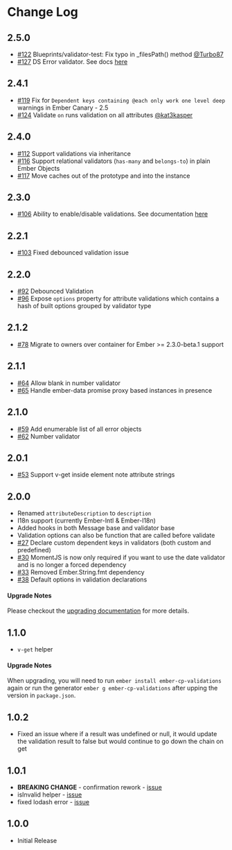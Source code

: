 # Change Log

## 2.5.0
- [#122](https://github.com/offirgolan/ember-cp-validations/pull/122) Blueprints/validator-test: Fix typo in _filesPath() method [@Turbo87](https://github.com/Turbo87)
- [#127](https://github.com/offirgolan/ember-cp-validations/pull/127) DS Error validator. See docs [here](http://offirgolan.github.io/ember-cp-validations/docs/classes/DS%20Error.html)

## 2.4.1
- [#119](https://github.com/offirgolan/ember-cp-validations/issues/119) Fix for `Dependent keys containing @each only work one level deep` warnings in Ember Canary - 2.5
- [#124](https://github.com/offirgolan/ember-cp-validations/issues/124) Validate `on` runs validation on all attributes [@kat3kasper](https://github.com/kat3kasper)

## 2.4.0
- [#112](https://github.com/offirgolan/ember-cp-validations/pull/112) Support validations via inheritance
- [#116](https://github.com/offirgolan/ember-cp-validations/pull/116) Support relational validators (`has-many` and `belongs-to`) in plain Ember Objects
- [#117](https://github.com/offirgolan/ember-cp-validations/pull/117) Move caches out of the prototype and into the instance

## 2.3.0
- [#106](https://github.com/offirgolan/ember-cp-validations/pull/106) Ability to enable/disable validations. See documentation [here](http://offirgolan.github.io/ember-cp-validations/docs/modules/Validators.html)

## 2.2.1
- [#103](https://github.com/offirgolan/ember-cp-validations/pull/103) Fixed debounced validation issue

## 2.2.0
- [#92](https://github.com/offirgolan/ember-cp-validations/pull/92) Debounced Validation
- [#96](https://github.com/offirgolan/ember-cp-validations/pull/96) Expose `options` property for attribute validations which contains a hash of built options grouped by validator type

## 2.1.2
- [#78](https://github.com/offirgolan/ember-cp-validations/pull/78) Migrate to owners over container for Ember >= 2.3.0-beta.1 support

## 2.1.1
- [#64](https://github.com/offirgolan/ember-cp-validations/pull/64) Allow blank in number validator
- [#65](https://github.com/offirgolan/ember-cp-validations/pull/65) Handle ember-data promise proxy based instances in presence 

## 2.1.0
- [#59](https://github.com/offirgolan/ember-cp-validations/pull/59) Add enumerable list of all error objects
- [#62](https://github.com/offirgolan/ember-cp-validations/pull/62) Number validator

## 2.0.1
- [#53](https://github.com/offirgolan/ember-cp-validations/issues/53) Support v-get inside element note attribute strings

## 2.0.0
- Renamed `attributeDescription` to `description`
- I18n support (currently Ember-Intl & Ember-I18n)
- Added hooks in both Message base and validator base
- Validation options can also be function that are called before validate
- [#27](https://github.com/offirgolan/ember-cp-validations/issues/38) Declare custom dependent keys in validators (both custom and predefined)
- [#30](https://github.com/offirgolan/ember-cp-validations/issues/30) MomentJS is now only required if you want to use the date validator and is no longer a forced dependency
- [#33](https://github.com/offirgolan/ember-cp-validations/issues/33) Removed Ember.String.fmt dependency
- [#38](https://github.com/offirgolan/ember-cp-validations/issues/38) Default options in validation declarations

#### Upgrade Notes
Please checkout the [upgrading documentation](UPGRADING.md) for more details.

## 1.1.0
- `v-get` helper

#### Upgrade Notes
When upgrading, you will need to run `ember install ember-cp-validations` again or run the generator `ember g ember-cp-validations` after upping the version in `package.json`.

## 1.0.2
- Fixed an issue where if a result was undefined or null, it would update the validation result to false but would continue to go down the chain on get

## 1.0.1
- **BREAKING CHANGE** - confirmation rework - [issue](https://github.com/offirgolan/ember-cp-validations/issues/4)
- isInvalid helper - [issue](https://github.com/offirgolan/ember-cp-validations/issues/2)
- fixed lodash error - [issue](https://github.com/offirgolan/ember-cp-validations/issues/3)

## 1.0.0
- Initial Release
